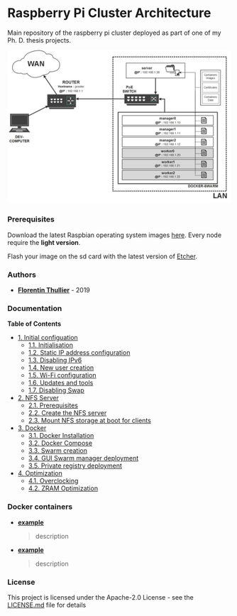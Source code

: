 # Raspberry Pi Cluster Architecture

Main repository of the raspberry pi cluster deployed as part of one of my Ph. D. thesis projects. 


![network-scheme.jpg](/assets/images/network-scheme.jpg "network-scheme")

### Prerequisites

Download the latest Raspbian operating system images [here](https://www.raspberrypi.org/downloads/raspbian/). Every node require the **light version**.

Flash your image on the sd card with the latest version of [Etcher](https://www.balena.io/etcher/).

### Authors

* [**Florentin Thullier**](https://github.com/FlorentinTh) - 2019

### Documentation
**Table of Contents**
- [1. Initial configuation](https://github.com/FlorentinTh/PiSwarm/blob/master/docs/initial-config.md#11-initialisation)
   - [1.1. Initialisation](https://github.com/FlorentinTh/PiSwarm/blob/master/docs/initial-config.md#11-initialisation) 
   - [1.2. Static IP address configuration](https://github.com/FlorentinTh/PiSwarm/blob/master/docs/initial-config.md#12-setup-static-ip-addresses)
   - [1.3. Disabling IPv6]()
   - [1.4. New user creation](https://github.com/FlorentinTh/PiSwarm/blob/master/docs/initial-config.md#13-create-de-new-user) 
   - [1.5. Wi-Fi configuration](https://github.com/FlorentinTh/PiSwarm/blob/master/docs/initial-config.md#14-configure-wi-fi) 
   - [1.6. Updates and tools](https://github.com/FlorentinTh/PiSwarm/blob/master/docs/initial-config.md#15-install-updates-and-required-tools) 
   - [1.7. Disabling Swap](https://github.com/FlorentinTh/PiSwarm/blob/master/docs/initial-config.md#16-disabling-swap)
- [2. NFS Server](https://github.com/FlorentinTh/PiSwarm/blob/master/docs/NFS.md#2-nfs-server)
  - [2.1. Prerequisites](https://github.com/FlorentinTh/PiSwarm/blob/master/docs/NFS.md#21-prerequisites)
  - [2.2. Create the NFS server](https://github.com/FlorentinTh/PiSwarm/blob/master/docs/NFS.md#22-create-the-nfs-server)
  - [2.3. Mount NFS storage at boot for clients](https://github.com/FlorentinTh/PiSwarm/blob/master/docs/NFS.md#22-create-the-nfs-server)
- [3. Docker](https://github.com/FlorentinTh/PiSwarm/blob/master/docs/docker.md#2-docker)
   - [3.1. Docker Installation](https://github.com/FlorentinTh/PiSwarm/blob/master/docs/docker.md#21-install-docker)
   - [3.2. Docker Compose](https://github.com/FlorentinTh/PiSwarm/blob/master/docs/docker.md#22-install-docker-compose)
   - [3.3. Swarm creation](https://github.com/FlorentinTh/PiSwarm/blob/master/docs/docker.md#23-create-the-swarm)
   - [3.4. GUI Swarm manager deployment](https://github.com/FlorentinTh/PiSwarm/blob/master/docs/docker.md#24-deploy-a-gui-to-manage-the-swarm)
   - [3.5. Private registry deployment](https://github.com/FlorentinTh/PiSwarm/blob/master/docs/docker.md#25-deploy-a-private-registry)
- [4. Optimization](https://github.com/FlorentinTh/PiSwarm/blob/master/docs/optimization.md#3-optimization)
    - [4.1. Overclocking](https://github.com/FlorentinTh/PiSwarm/blob/master/docs/optimization.md#31-overclocking)
    - [4.2. ZRAM Optimization](https://github.com/FlorentinTh/PiSwarm/blob/master/docs/optimization.md#32-zram-optimization)

### Docker containers

* [**example**]()
  > description
* [**example**]()
  > description

### License

This project is licensed under the Apache-2.0 License - see the [LICENSE.md](LICENSE) file for details
